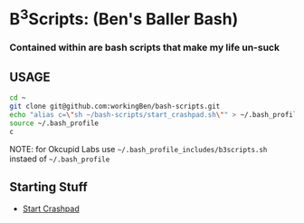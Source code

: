 B<sup>3</sup>Scripts: (Ben's Baller Bash)
========
### Contained within are bash scripts that make my life un-suck

USAGE
--------
```bash
cd ~
git clone git@github.com:workingBen/bash-scripts.git
echo "alias c=\"sh ~/bash-scripts/start_crashpad.sh\"" > ~/.bash_profile
source ~/.bash_profile
c
```

NOTE: for Okcupid Labs use `~/.bash_profile_includes/b3scripts.sh` instaed of `~/.bash_profile`

Starting Stuff
--------

* [Start Crashpad](https://github.com/workingBen/bash-scripts/blob/master/start_crashpad.sh)

